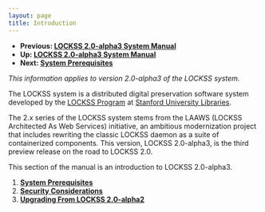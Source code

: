 ```yaml
---
layout: page
title: Introduction
---
```


*   **Previous: [LOCKSS 2.0-alpha3 System Manual](..)**
*   **Up: [LOCKSS 2.0-alpha3 System Manual](..)**
*   **Next: [System Prerequisites](prerequisites)**

*This information applies to version 2.0-alpha3 of the LOCKSS system.*

The LOCKSS system is a distributed digital preservation software system developed by the [LOCKSS Program](https://www.lockss.org/) at [Stanford University Libraries](https://library.stanford.edu/).

The 2.x series of the LOCKSS system stems from the LAAWS (LOCKSS Architected As Web Services) initiative, an ambitious modernization project that includes rewriting the classic LOCKSS daemon as a suite of containerized components. This version, LOCKSS 2.0-alpha3, is the third preview release on the road to LOCKSS 2.0.

This section of the manual is an introduction to LOCKSS 2.0-alpha3.

1.  [**System Prerequisites**](prerequisites)
1.  [**Security Considerations**](security)
1.  [**Upgrading From LOCKSS 2.0-alpha2**](upgrading)
